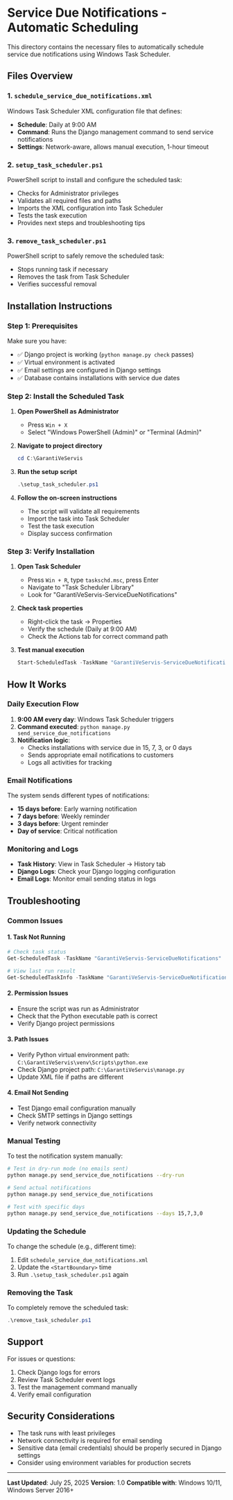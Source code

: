 # Service Due Notifications - Automatic Scheduling

This directory contains the necessary files to automatically schedule service due notifications using Windows Task Scheduler.

## Files Overview

### 1. `schedule_service_due_notifications.xml`
Windows Task Scheduler XML configuration file that defines:
- **Schedule**: Daily at 9:00 AM
- **Command**: Runs the Django management command to send service notifications
- **Settings**: Network-aware, allows manual execution, 1-hour timeout

### 2. `setup_task_scheduler.ps1`
PowerShell script to install and configure the scheduled task:
- Checks for Administrator privileges
- Validates all required files and paths
- Imports the XML configuration into Task Scheduler
- Tests the task execution
- Provides next steps and troubleshooting tips

### 3. `remove_task_scheduler.ps1`
PowerShell script to safely remove the scheduled task:
- Stops running task if necessary
- Removes the task from Task Scheduler
- Verifies successful removal

## Installation Instructions

### Step 1: Prerequisites
Make sure you have:
- ✅ Django project is working (`python manage.py check` passes)
- ✅ Virtual environment is activated
- ✅ Email settings are configured in Django settings
- ✅ Database contains installations with service due dates

### Step 2: Install the Scheduled Task
1. **Open PowerShell as Administrator**
   - Press `Win + X`
   - Select "Windows PowerShell (Admin)" or "Terminal (Admin)"

2. **Navigate to project directory**
   ```powershell
   cd C:\GarantiVeServis
   ```

3. **Run the setup script**
   ```powershell
   .\setup_task_scheduler.ps1
   ```

4. **Follow the on-screen instructions**
   - The script will validate all requirements
   - Import the task into Task Scheduler
   - Test the task execution
   - Display success confirmation

### Step 3: Verify Installation
1. **Open Task Scheduler**
   - Press `Win + R`, type `taskschd.msc`, press Enter
   - Navigate to "Task Scheduler Library"
   - Look for "GarantiVeServis-ServiceDueNotifications"

2. **Check task properties**
   - Right-click the task → Properties
   - Verify the schedule (Daily at 9:00 AM)
   - Check the Actions tab for correct command path

3. **Test manual execution**
   ```powershell
   Start-ScheduledTask -TaskName "GarantiVeServis-ServiceDueNotifications"
   ```

## How It Works

### Daily Execution Flow
1. **9:00 AM every day**: Windows Task Scheduler triggers
2. **Command executed**: `python manage.py send_service_due_notifications`
3. **Notification logic**:
   - Checks installations with service due in 15, 7, 3, or 0 days
   - Sends appropriate email notifications to customers
   - Logs all activities for tracking

### Email Notifications
The system sends different types of notifications:
- **15 days before**: Early warning notification
- **7 days before**: Weekly reminder
- **3 days before**: Urgent reminder
- **Day of service**: Critical notification

### Monitoring and Logs
- **Task History**: View in Task Scheduler → History tab
- **Django Logs**: Check your Django logging configuration
- **Email Logs**: Monitor email sending status in logs

## Troubleshooting

### Common Issues

#### 1. Task Not Running
```powershell
# Check task status
Get-ScheduledTask -TaskName "GarantiVeServis-ServiceDueNotifications"

# View last run result
Get-ScheduledTaskInfo -TaskName "GarantiVeServis-ServiceDueNotifications"
```

#### 2. Permission Issues
- Ensure the script was run as Administrator
- Check that the Python executable path is correct
- Verify Django project permissions

#### 3. Path Issues
- Verify Python virtual environment path: `C:\GarantiVeServis\venv\Scripts\python.exe`
- Check Django project path: `C:\GarantiVeServis\manage.py`
- Update XML file if paths are different

#### 4. Email Not Sending
- Test Django email configuration manually
- Check SMTP settings in Django settings
- Verify network connectivity

### Manual Testing
To test the notification system manually:

```bash
# Test in dry-run mode (no emails sent)
python manage.py send_service_due_notifications --dry-run

# Send actual notifications
python manage.py send_service_due_notifications

# Test with specific days
python manage.py send_service_due_notifications --days 15,7,3,0
```

### Updating the Schedule
To change the schedule (e.g., different time):
1. Edit `schedule_service_due_notifications.xml`
2. Update the `<StartBoundary>` time
3. Run `.\setup_task_scheduler.ps1` again

### Removing the Task
To completely remove the scheduled task:
```powershell
.\remove_task_scheduler.ps1
```

## Support

For issues or questions:
1. Check Django logs for errors
2. Review Task Scheduler event logs
3. Test the management command manually
4. Verify email configuration

## Security Considerations

- The task runs with least privileges
- Network connectivity is required for email sending
- Sensitive data (email credentials) should be properly secured in Django settings
- Consider using environment variables for production secrets

---

**Last Updated**: July 25, 2025
**Version**: 1.0
**Compatible with**: Windows 10/11, Windows Server 2016+
